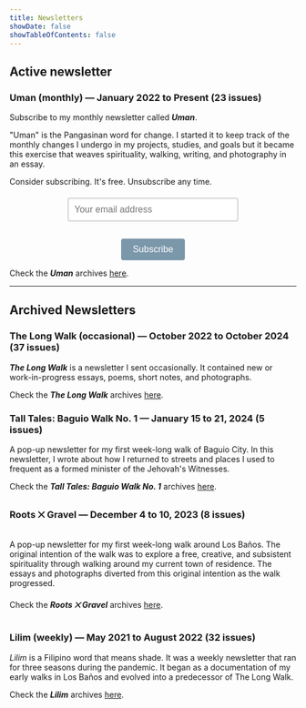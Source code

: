 ```yaml
---
title: Newsletters
showDate: false
showTableOfContents: false
---
```

## Active newsletter

### Uman (monthly) — January 2022 to Present (23 issues)

Subscribe to my monthly newsletter called _**Uman**_.

"Uman" is the Pangasinan word for change. I started it to keep track of the monthly changes I undergo in my projects, studies, and goals but it became this exercise that weaves spirituality, walking, writing, and photography in an essay.

Consider subscribing. It's free. Unsubscribe any time.

<script src='https://www.google.com/recaptcha/api.js'></script>

<form action="https://sendy.lawak.ph/subscribe" method="POST" accept-charset="utf-8" style="text-align: center; margin-top: 20px;">
  <div style="margin-bottom: 10px;">
    <input 
      type="email" 
      name="email" 
      id="email" 
      placeholder="Your email address" 
      style="display: inline-block; font-size: 16px; width: 100%; max-width: 300px; padding: 10px; box-sizing: border-box; border: 2px solid #d3d3d3; border-radius: 4px;" 
    />
  </div>

  <div class="g-recaptcha" data-sitekey="6LcAiicqAAAAAKuD_c7xD53NGHkwVaHgL3p4Ak1C" style="display: inline-block; margin-bottom: 10px;"></div>

  <div style="display: none;">
    <label for="hp">HP</label><br />
    <input type="text" name="hp" id="hp" />
  </div>

  <div style="margin-top: 10px;">
    <input 
      type="hidden" 
      name="list" 
      value="zX1Mon0bSpW6R6Ujfy5KzA" 
    />
    <input 
      type="hidden" 
      name="subform" 
      value="yes" 
    />
    <input 
      type="submit" 
      name="submit" 
      id="submit" 
      value="Subscribe" 
      style="display: inline-block; font-size: 16px; padding: 10px 20px; width: auto; background-color: #7b97aa; color: white; border: none; border-radius: 4px; transition: transform 0.3s ease, background-color 0.3s ease;" 
      onmouseover="this.style.transform='scale(1.05)'" 
      onmouseout="this.style.transform='scale(1)'"
    />
  </div>
</form>

Check the _**Uman**_ archives [here](uman).

***

## Archived Newsletters

### The Long Walk (occasional) — October 2022 to October 2024 (37 issues)

_**The Long Walk**_ is a newsletter I sent occasionally. It contained new or work-in-progress essays, poems, short notes, and photographs.

Check the _**The Long Walk**_ archives [here](tlw).

### Tall Tales: Baguio Walk No. 1  — January 15 to 21, 2024 (5 issues)

A pop-up newsletter for my first week-long walk of Baguio City. In this newsletter, I wrote about how I returned to streets and places I used to frequent as a formed minister of the Jehovah's Witnesses.

Check the _**Tall Tales: Baguio Walk No. 1**_ archives [here](tt1).

### Roots ྾ Gravel — December 4 to 10, 2023 (8 issues)

A pop-up newsletter for my first week-long walk around Los Baños. The original intention of the walk was to explore a free, creative, and subsistent spirituality through walking around my current town of residence. The essays and photographs diverted from this original intention as the walk progressed.

Check the _**Roots ྾ Gravel**_ archives [here](rxg1).

### Lilim (weekly) — May 2021 to August 2022 (32 issues)

*Lilim* is a Filipino word that means shade. It was a weekly newsletter that ran for three seasons during the pandemic. It began as a documentation of my early walks in Los Baños and evolved into a predecessor of The Long Walk.

Check the _**Lilim**_ archives [here](lilim).